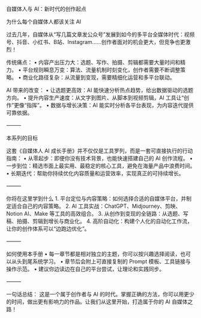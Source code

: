 自媒体人与 AI：新时代的创作起点

为什么每个自媒体人都该关注 AI

过去几年，自媒体从“写几篇文章发公众号”发展到如今的多平台全媒体时代：视频号、抖音、小红书、B站、Instagram……创作者面对的机会更大，但竞争也更激烈！

传统痛点：
	•	内容产出压力大：选题、写作、拍摄、剪辑都需要大量时间和精力。
	•	平台规则瞬息万变：算法、流量机制时刻变化，创作者需要不断调整策略。
	•	商业化路径复杂：从流量到变现，需要精细化运营和多平台联动。

AI 带来的改变：
	•	让选题更高效：AI 能快速分析热点趋势，给出数据驱动的选题方向。
	•	提升内容生产速度：从文字到图片、从脚本到视频剪辑，AI 工具让“创作”更像“指挥”。
	•	数据与增长决策：AI 能实时分析各平台表现，为内容迭代提供可靠依据。

⸻

本系列的目标

这套《自媒体人 AI 成长手册》并不仅仅是工具罗列，而是一套可直接执行的行动指南：
	•	从零起步：即便你没有技术背景，也能快速搭建自己的 AI 创作流程。
	•	一步到位：精选市面上最实用、最稳定的核心工具，避免在海量产品中浪费时间。
	•	长期迭代：帮助你持续优化内容质量和运营效率，实现真正的可持续增长。

⸻

你将在这里学到什么
	1.	平台定位与内容策略：如何选择合适的自媒体平台，并制定适合自己的内容策略。
	2.	AI 工具实战：ChatGPT、Midjourney、剪映、Notion AI、Make 等工具的高效组合。
	3.	从创作到变现的全链路：从选题、写稿、拍摄、剪辑到增长与商业化。
	4.	高阶自动化：构建个人化的自动化工作流，让你的创作体系可以“边跑边优化”。

⸻

如何使用本手册
	•	每一章节都是相对独立的主题，你可以按兴趣选择阅读，也可以从头到尾系统学习。
	•	章节后会附上可直接复制的 Prompt 模板、工具链接与操作示范。
	•	建议你边读边在自己的平台尝试，让理论和实践同步。

⸻

一句话总结：
这是一个属于创作者与 AI 的时代。掌握正确的方法，你可以用更少的时间，做出更有影响力的作品。让我们从这里开始，打造属于你的 AI 自媒体之路！

